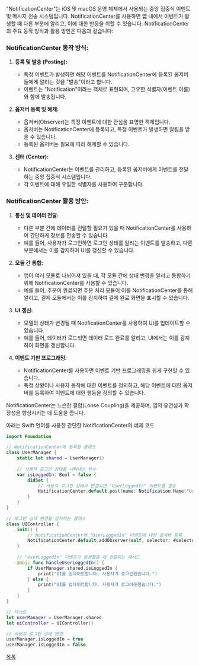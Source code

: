 "NotificationCenter"는 iOS 및 macOS 운영 체제에서 사용되는 중앙 집중식 이벤트 및 메시지 전송 시스템입니다. NotificationCenter를 사용하면 앱 내에서 이벤트가 발생할 때 다른 부분에 알리고, 이에 대한 반응을 취할 수 있습니다. NotificationCenter의 주요 동작 방식과 활용 방안은 다음과 같습니다:

### NotificationCenter 동작 방식:

1. **등록 및 발송 (Posting):**
   - 특정 이벤트가 발생하면 해당 이벤트를 NotificationCenter에 등록된 옵저버들에게 알리는 것을 "발송"이라고 합니다.
   - 이벤트는 "Notification"이라는 객체로 표현되며, 고유한 식별자(이벤트 이름)와 함께 발송됩니다.

2. **옵저버 등록 및 해제:**
   - 옵저버(Observer)는 특정 이벤트에 대한 관심을 표명한 객체입니다.
   - 옵저버는 NotificationCenter에 등록되고, 특정 이벤트가 발생하면 알림을 받을 수 있습니다.
   - 등록된 옵저버는 필요에 따라 해제할 수 있습니다.

3. **센터 (Center):**
   - NotificationCenter는 이벤트를 관리하고, 등록된 옵저버에게 이벤트를 전달하는 중앙 집중식 시스템입니다.
   - 각 이벤트에 대해 유일한 식별자를 사용하여 구분합니다.

### NotificationCenter 활용 방안:

1. **통신 및 데이터 전달:**
   - 다른 부분 간에 데이터를 전달할 필요가 있을 때 NotificationCenter를 사용하여 간단하게 정보를 전송할 수 있습니다.
   - 예를 들어, 사용자가 로그인하면 로그인 상태를 알리는 이벤트를 발송하고, 다른 부분에서는 이를 감지하여 UI를 갱신할 수 있습니다.

2. **모듈 간 통합:**
   - 앱이 여러 모듈로 나뉘어져 있을 때, 각 모듈 간에 상태 변경을 알리고 통합하기 위해 NotificationCenter를 사용할 수 있습니다.
   - 예를 들어, 주문이 완료되면 주문 처리 모듈이 이를 NotificationCenter를 통해 알리고, 결제 모듈에서는 이를 감지하여 결제 완료 화면을 표시할 수 있습니다.

3. **UI 갱신:**
   - 모델의 상태가 변경될 때 NotificationCenter를 사용하여 UI를 업데이트할 수 있습니다.
   - 예를 들어, 데이터가 로드되면 데이터 로드 완료를 알리고, UI에서는 이를 감지하여 화면을 갱신합니다.

4. **이벤트 기반 프로그래밍:**
   - NotificationCenter를 사용하면 이벤트 기반 프로그래밍을 쉽게 구현할 수 있습니다.
   - 특정 상황이나 사용자 동작에 대한 이벤트를 정의하고, 해당 이벤트에 대한 옵저버를 등록하여 이벤트에 대한 행동을 정의할 수 있습니다.

NotificationCenter는 느슨한 결합(Loose Coupling)을 제공하며, 앱의 유연성과 확장성을 향상시키는 데 도움을 줍니다.



아래는 Swift 언어를 사용한 간단한 NotificationCenter의 예제 코드

```swift
import Foundation

// NotificationCenter에 등록할 클래스
class UserManager {
    static let shared = UserManager()
    
    // 사용자 로그인 상태를 나타내는 변수
    var isLoggedIn: Bool = false {
        didSet {
            // 사용자 로그인 상태가 변경되면 "UserLoggedIn" 이벤트를 발송
            NotificationCenter.default.post(name: Notification.Name("UserLoggedIn"), object: nil)
        }
    }
}

// 로그인 상태 변경을 감지하는 클래스
class UIController {
    init() {
        // NotificationCenter에 "UserLoggedIn" 이벤트에 대한 옵저버 등록
        NotificationCenter.default.addObserver(self, selector: #selector(handleUserLoggedIn), name: Notification.Name("UserLoggedIn"), object: nil)
    }
    
    // "UserLoggedIn" 이벤트가 발생했을 때 호출되는 메서드
    @objc func handleUserLoggedIn() {
        if UserManager.shared.isLoggedIn {
            print("UI를 업데이트합니다. 사용자가 로그인했습니다.")
        } else {
            print("UI를 업데이트합니다. 사용자가 로그아웃했습니다.")
        }
    }
}

// 테스트
let userManager = UserManager.shared
let uiController = UIController()

// 사용자 로그인 상태 변경
userManager.isLoggedIn = true
userManager.isLoggedIn = false
```



[목록](../README_link.md#ios)
